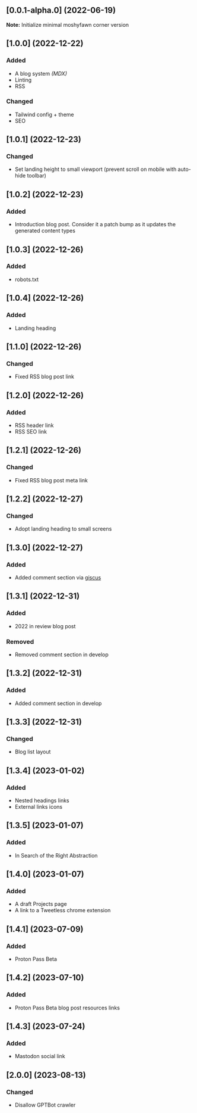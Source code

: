 ## [0.0.1-alpha.0] (2022-06-19)

**Note:** Initialize minimal moshyfawn corner version

## [1.0.0] (2022-12-22)

### Added

- A blog system _(MDX)_
- Linting
- RSS

### Changed

- Tailwind config + theme
- SEO

## [1.0.1] (2022-12-23)

### Changed

- Set landing height to small viewport (prevent scroll on mobile with auto-hide toolbar)

## [1.0.2] (2022-12-23)

### Added

- Introduction blog post. Consider it a patch bump as it updates the generated content types

## [1.0.3] (2022-12-26)

### Added

- robots.txt

## [1.0.4] (2022-12-26)

### Added

- Landing heading

## [1.1.0] (2022-12-26)

### Changed

- Fixed RSS blog post link

## [1.2.0] (2022-12-26)

### Added

- RSS header link
- RSS SEO link

## [1.2.1] (2022-12-26)

### Changed

- Fixed RSS blog post meta link

## [1.2.2] (2022-12-27)

### Changed

- Adopt landing heading to small screens

## [1.3.0] (2022-12-27)

### Added

- Added comment section via [giscus](https://github.com/giscus/giscus)

## [1.3.1] (2022-12-31)

### Added

- 2022 in review blog post

### Removed

- Removed comment section in develop

## [1.3.2] (2022-12-31)

### Added

- Added comment section in develop

## [1.3.3] (2022-12-31)

### Changed

- Blog list layout

## [1.3.4] (2023-01-02)

### Added

- Nested headings links
- External links icons

## [1.3.5] (2023-01-07)

### Added

- In Search of the Right Abstraction

## [1.4.0] (2023-01-07)

### Added

- A draft Projects page
- A link to a Tweetless chrome extension

## [1.4.1] (2023-07-09)

### Added

- Proton Pass Beta

## [1.4.2] (2023-07-10)

### Added

- Proton Pass Beta blog post resources links

## [1.4.3] (2023-07-24)

### Added

- Mastodon social link

## [2.0.0] (2023-08-13)

### Changed

- Disallow GPTBot crawler